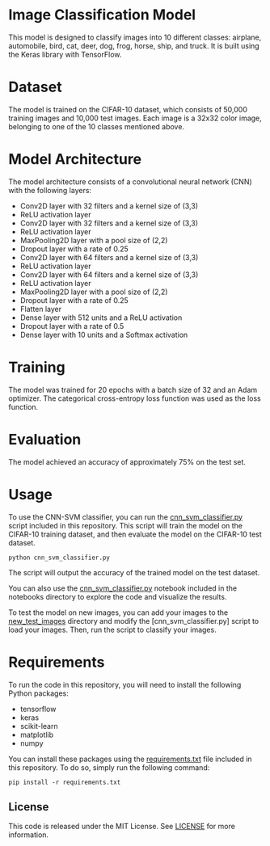 # Image Classification Model
This model is designed to classify images into 10 different classes: airplane, automobile, bird, cat, deer, dog, frog, horse, ship, and truck. It is built using the Keras library with TensorFlow.

# Dataset
The model is trained on the CIFAR-10 dataset, which consists of 50,000 training images and 10,000 test images. Each image is a 32x32 color image, belonging to one of the 10 classes mentioned above.

# Model Architecture
The model architecture consists of a convolutional neural network (CNN) with the following layers:

- Conv2D layer with 32 filters and a kernel size of (3,3)
- ReLU activation layer
- Conv2D layer with 32 filters and a kernel size of (3,3)
- ReLU activation layer
- MaxPooling2D layer with a pool size of (2,2)
- Dropout layer with a rate of 0.25
- Conv2D layer with 64 filters and a kernel size of (3,3)
- ReLU activation layer
- Conv2D layer with 64 filters and a kernel size of (3,3)
- ReLU activation layer
- MaxPooling2D layer with a pool size of (2,2)
- Dropout layer with a rate of 0.25
- Flatten layer
- Dense layer with 512 units and a ReLU activation
- Dropout layer with a rate of 0.5
- Dense layer with 10 units and a Softmax activation

# Training
The model was trained for 20 epochs with a batch size of 32 and an Adam optimizer. The categorical cross-entropy loss function was used as the loss function.

# Evaluation
The model achieved an accuracy of approximately 75% on the test set.

# Usage
To use the CNN-SVM classifier, you can run the [cnn_svm_classifier.py](cnn_svm_classifier.py) script included in this repository. This script will train the model on the CIFAR-10 training dataset, and then evaluate the model on the CIFAR-10 test dataset.
```
python cnn_svm_classifier.py
```

The script will output the accuracy of the trained model on the test dataset.

You can also use the [cnn_svm_classifier.py](cnn_svm_classifier.py) notebook included in the notebooks directory to explore the code and visualize the results.

To test the model on new images, you can add your images to the [new_test_images](new_test_images) directory and modify the [cnn_svm_classifier.py] script to load your images. Then, run the script to classify your images.

# Requirements
To run the code in this repository, you will need to install the following Python packages:

- tensorflow
- keras 
- scikit-learn 
- matplotlib 
- numpy

You can install these packages using the [requirements.txt](requirements.txt) file included in this repository. To do so, simply run the following command:
```
pip install -r requirements.txt
```

## License

This code is released under the MIT License. See [LICENSE](LICENSE) for more information.
